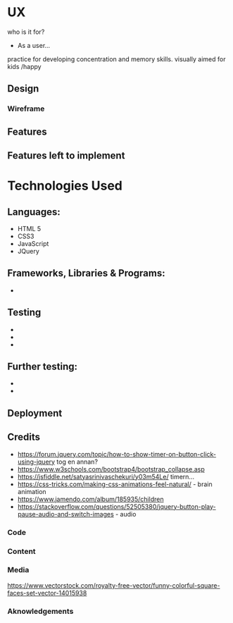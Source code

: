 # UX

who is it for?
* As a user...

practice for developing concentration and memory skills.
visually aimed for kids /happy

## Design

### Wireframe

## Features

## Features left to implement

# Technologies Used

## Languages:

* HTML 5
* CSS3
* JavaScript
* JQuery

## Frameworks, Libraries & Programs:

* 

## Testing

* 
* 
* 

## Further testing:

* 
* 

## Deployment

## Credits

* https://forum.jquery.com/topic/how-to-show-timer-on-button-click-using-jquery tog en annan?
* https://www.w3schools.com/bootstrap4/bootstrap_collapse.asp
* https://jsfiddle.net/satyasrinivaschekuri/y03m54Le/ timern...
* https://css-tricks.com/making-css-animations-feel-natural/  - brain animation
* https://www.jamendo.com/album/185935/children
* https://stackoverflow.com/questions/52505380/jquery-button-play-pause-audio-and-switch-images - audio

### Code

### Content

### Media

https://www.vectorstock.com/royalty-free-vector/funny-colorful-square-faces-set-vector-14015938

### Aknowledgements
